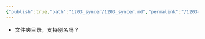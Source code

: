 ```yaml
---
{"publish":true,"path":"1203_syncer/1203_syncer.md","permalink":"/1203-syncer/1203-syncer/","title":"index"}
---
```



- 文件夹目录，支持别名吗？